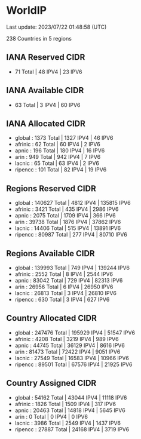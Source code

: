 # WorldIP

Last update: 2023/07/22 01:48:58 (UTC)

238 Countries in 5 regions

## IANA Reserved CIDR

- 71 Total | 48 IPV4 | 23 IPV6

## IANA Available CIDR

- 63 Total | 3 IPV4 | 60 IPV6

## IANA Allocated CIDR

- global : 1373 Total | 1327 IPV4 | 46 IPV6
- afrinic : 62 Total | 60 IPV4 | 2 IPV6
- apnic : 196 Total | 180 IPV4 | 16 IPV6
- arin : 949 Total | 942 IPV4 | 7 IPV6
- lacnic : 65 Total | 63 IPV4 | 2 IPV6
- ripencc : 101 Total | 82 IPV4 | 19 IPV6

## Regions Reserved CIDR

- global : 140627 Total | 4812 IPV4 | 135815 IPV6
- afrinic : 3421 Total | 435 IPV4 | 2986 IPV6
- apnic : 2075 Total | 1709 IPV4 | 366 IPV6
- arin : 39738 Total | 1876 IPV4 | 37862 IPV6
- lacnic : 14406 Total | 515 IPV4 | 13891 IPV6
- ripencc : 80987 Total | 277 IPV4 | 80710 IPV6

## Regions Available CIDR

- global : 139993 Total | 749 IPV4 | 139244 IPV6
- afrinic : 2552 Total | 8 IPV4 | 2544 IPV6
- apnic : 83042 Total | 729 IPV4 | 82313 IPV6
- arin : 26956 Total | 6 IPV4 | 26950 IPV6
- lacnic : 26813 Total | 3 IPV4 | 26810 IPV6
- ripencc : 630 Total | 3 IPV4 | 627 IPV6

## Country Allocated CIDR

- global : 247476 Total | 195929 IPV4 | 51547 IPV6
- afrinic : 4208 Total | 3219 IPV4 | 989 IPV6
- apnic : 44745 Total | 36129 IPV4 | 8616 IPV6
- arin : 81473 Total | 72422 IPV4 | 9051 IPV6
- lacnic : 27549 Total | 16583 IPV4 | 10966 IPV6
- ripencc : 89501 Total | 67576 IPV4 | 21925 IPV6

## Country Assigned CIDR

- global : 54162 Total | 43044 IPV4 | 11118 IPV6
- afrinic : 1826 Total | 1509 IPV4 | 317 IPV6
- apnic : 20463 Total | 14818 IPV4 | 5645 IPV6
- arin : 0 Total | 0 IPV4 | 0 IPV6
- lacnic : 3986 Total | 2549 IPV4 | 1437 IPV6
- ripencc : 27887 Total | 24168 IPV4 | 3719 IPV6
